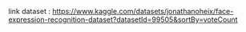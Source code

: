 link dataset : https://www.kaggle.com/datasets/jonathanoheix/face-expression-recognition-dataset?datasetId=99505&sortBy=voteCount